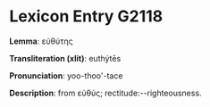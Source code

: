 # Lexicon Entry G2118

**Lemma**: εὐθύτης

**Transliteration (xlit)**: euthýtēs

**Pronunciation**: yoo-thoo'-tace

**Description**:
from εὐθύς; rectitude:--righteousness.
